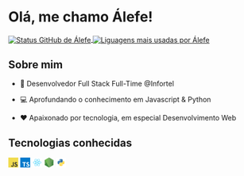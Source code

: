 # Olá, me chamo Álefe!

<a href="https://github.com/devalefe/github-readme-stats-vercel">
<img width="54.2%" align="center" src="https://github-readme-stats-vercel-26n4wrzbe-devalefe.vercel.app/api?username=devalefe&show_icons=true&include_all_commits=true&theme=dracula&hide_border=true&locale=pt-br" alt="Status GitHub de Álefe" />
</a>

<a href="https://github.com/devalefe/github-readme-stats-vercel">
<img width="45.3%" align="center" src="https://github-readme-stats-vercel-26n4wrzbe-devalefe.vercel.app/api/top-langs/?username=devalefe&show_icons=true&theme=dracula&layout=compact&hide_border=true&locale=pt-br" alt="Liguagens mais usadas por Álefe" />
</a>

## **Sobre mim**

- 💼 Desenvolvedor Full Stack Full-Time @Infortel

- 💻 Aprofundando o conhecimento em Javascript & Python

- ❤️ Apaixonado por tecnologia, em especial Desenvolvimento Web

## **Tecnologias conhecidas**

<code title="Javascript"><img height="20" alt="Javascript" src="https://raw.githubusercontent.com/github/explore/80688e429a7d4ef2fca1e82350fe8e3517d3494d/topics/javascript/javascript.png"></code>
<code title="Typescript"><img height="20" alt="Typescript" src="https://raw.githubusercontent.com/github/explore/80688e429a7d4ef2fca1e82350fe8e3517d3494d/topics/typescript/typescript.png"></code>
<code title="ReactJS"><img height="20" alt="React JS" src="https://raw.githubusercontent.com/github/explore/80688e429a7d4ef2fca1e82350fe8e3517d3494d/topics/react/react.png"></code>
<code title="NodeJS"><img height="20" alt="Node JS" src="https://raw.githubusercontent.com/github/explore/80688e429a7d4ef2fca1e82350fe8e3517d3494d/topics/nodejs/nodejs.png"></code>
<code title="Python"><img height="20" alt="Python" src="https://raw.githubusercontent.com/github/explore/5c058a388828bb5fde0bcafd4bc867b5bb3f26f3/topics/python/python.png"></code>
